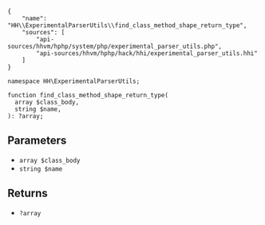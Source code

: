 ``` yamlmeta
{
    "name": "HH\\ExperimentalParserUtils\\find_class_method_shape_return_type",
    "sources": [
        "api-sources/hhvm/hphp/system/php/experimental_parser_utils.php",
        "api-sources/hhvm/hphp/hack/hhi/experimental_parser_utils.hhi"
    ]
}
```




``` Hack
namespace HH\ExperimentalParserUtils;

function find_class_method_shape_return_type(
  array $class_body,
  string $name,
): ?array;
```




## Parameters




+ ` array $class_body `
+ ` string $name `




## Returns




* ` ?array `
<!-- HHAPIDOC -->
